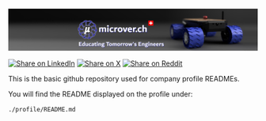 <a name="top"></a>

<a href="https://www.microver.ch">
  <img src="./linkedin-banner.jpeg" alt="microver.ch" width="850">
</a>

[![Share on LinkedIn](https://img.shields.io/badge/LinkedIn-share-blue)](https://www.linkedin.com/sharing/share-offsite/?url=https://github.com/microver-ch)
[![Share on X](https://img.shields.io/badge/share-000000?logo=x&logoColor=white)](https://x.com/intent/tweet?text=Check%20out%20this%20project%20on%20GitHub:%20https://github.com/microver-ch)
[![Share on Reddit](https://img.shields.io/badge/share-FF4500?logo=reddit&logoColor=white)](https://www.reddit.com/submit?title=Check%20out%20this%20project%20on%20GitHub:%20https://github.com/microver-ch)

This is the basic github repository used for company profile READMEs. 

You will find the README displayed on the profile under:
```
./profile/README.md
```
